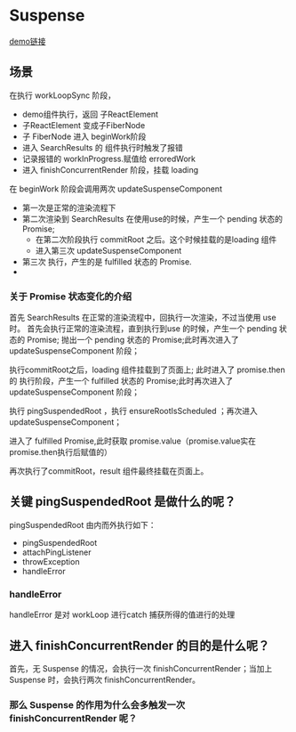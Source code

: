 # Suspense
[demo链接](https://codesandbox.io/s/thirsty-fast-mtrdz8?file=/src/SearchResults.js)

## 场景

在执行 workLoopSync 阶段，
- demo组件执行，返回 子ReactElement
- 子ReactElement 变成子FiberNode
- 子 FiberNode 进入 beginWork阶段
- 进入 SearchResults 的 组件执行时触发了报错
- 记录报错的 workInProgress.赋值给 erroredWork
- 进入 finishConcurrentRender 阶段，挂载 loading


在 beginWork 阶段会调用两次 updateSuspenseComponent
- 第一次是正常的渲染流程下
- 第二次渲染到 SearchResults 在使用use的时候，产生一个 pending 状态的 Promise;
  - 在第二次阶段执行 commitRoot 之后。这个时候挂载的是loading 组件
  - 进入第三次 updateSuspenseComponent
- 第三次 执行，产生的是 fulfilled 状态的 Promise.
- 


### 关于 Promise 状态变化的介绍

首先 SearchResults 在正常的渲染流程中，回执行一次渲染，不过当使用 use 时。
首先会执行正常的渲染流程，直到执行到use 的时候，产生一个 pending 状态的 Promise;
抛出一个 pending 状态的 Promise;此时再次进入了 updateSuspenseComponent 阶段；

执行commitRoot之后，loading 组件挂载到了页面上; 此时进入了 promise.then 的
执行阶段，产生一个 fulfilled 状态的 Promise;此时再次进入了 updateSuspenseComponent 阶段；

执行 pingSuspendedRoot ，执行 ensureRootIsScheduled ；再次进入 updateSuspenseComponent； 

进入了 fulfilled Promise,此时获取 promise.value（promise.value实在 promise.then执行后赋值的）

再次执行了commitRoot，result 组件最终挂载在页面上。 

## 关键 pingSuspendedRoot 是做什么的呢？

pingSuspendedRoot 由内而外执行如下：
- pingSuspendedRoot
- attachPingListener
- throwException
- handleError

### handleError
handleError 是对 workLoop 进行catch 捕获所得的值进行的处理


## 进入 finishConcurrentRender 的目的是什么呢？
首先，无 Suspense 的情况，会执行一次  finishConcurrentRender；当加上 Suspense 时，会执行两次 finishConcurrentRender。

### 那么 Suspense 的作用为什么会多触发一次 finishConcurrentRender 呢？
